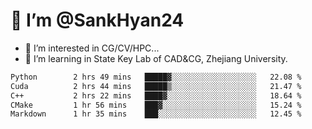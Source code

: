 # 👋 I’m @SankHyan24

- 👀 I’m interested in CG/CV/HPC...
- 🌱 I’m learning in State Key Lab of CAD&CG, Zhejiang University.

<!---
SankHyan24/SankHyan24 is a ✨ special ✨ repository because its `README.md` (this file) appears on your GitHub profile.
You can click the Preview link to take a look at your changes.
--->
<!--START_SECTION:waka-->

```txt
Python        2 hrs 49 mins   █████▓░░░░░░░░░░░░░░░░░░░   22.08 %
Cuda          2 hrs 44 mins   █████▒░░░░░░░░░░░░░░░░░░░   21.47 %
C++           2 hrs 22 mins   ████▓░░░░░░░░░░░░░░░░░░░░   18.64 %
CMake         1 hr 56 mins    ███▓░░░░░░░░░░░░░░░░░░░░░   15.24 %
Markdown      1 hr 35 mins    ███░░░░░░░░░░░░░░░░░░░░░░   12.45 %
```

<!--END_SECTION:waka-->
